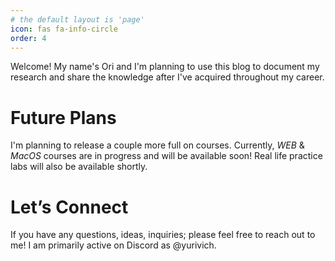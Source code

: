```yaml
---
# the default layout is 'page'
icon: fas fa-info-circle
order: 4
---
```


Welcome! My name's Ori and I'm planning to use this blog to document my research and share the knowledge after I've acquired throughout my career.

# Future Plans

I'm planning to release a couple more full on courses. Currently, *WEB* & *MacOS* courses are in progress and will be available soon! Real life practice labs will also be available shortly.

# Let’s Connect

If you have any questions, ideas, inquiries; please feel free to reach out to me! I am primarily active on Discord as @yurivich.

